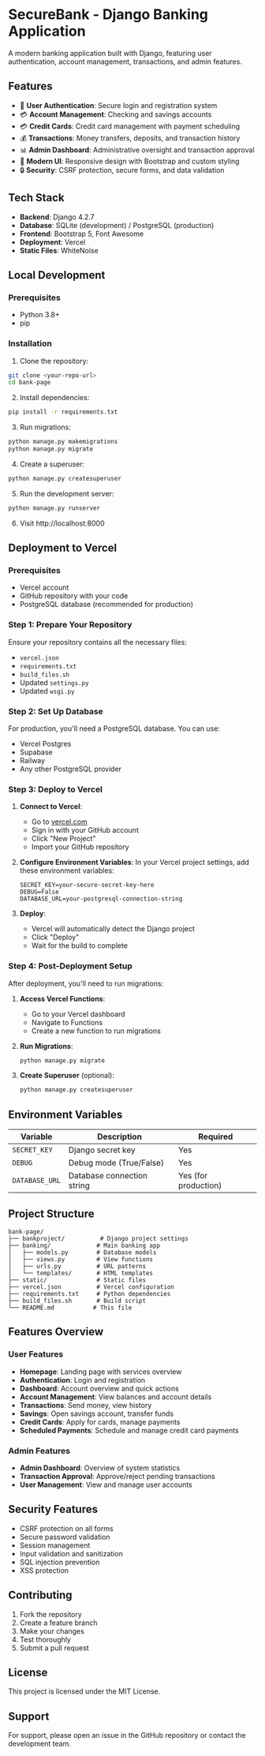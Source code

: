 # SecureBank - Django Banking Application

A modern banking application built with Django, featuring user authentication, account management, transactions, and admin features.

## Features

- 🏦 **User Authentication**: Secure login and registration system
- 💳 **Account Management**: Checking and savings accounts
- 💳 **Credit Cards**: Credit card management with payment scheduling
- 💰 **Transactions**: Money transfers, deposits, and transaction history
- 📊 **Admin Dashboard**: Administrative oversight and transaction approval
- 🎨 **Modern UI**: Responsive design with Bootstrap and custom styling
- 🔒 **Security**: CSRF protection, secure forms, and data validation

## Tech Stack

- **Backend**: Django 4.2.7
- **Database**: SQLite (development) / PostgreSQL (production)
- **Frontend**: Bootstrap 5, Font Awesome
- **Deployment**: Vercel
- **Static Files**: WhiteNoise

## Local Development

### Prerequisites

- Python 3.8+
- pip

### Installation

1. Clone the repository:
```bash
git clone <your-repo-url>
cd bank-page
```

2. Install dependencies:
```bash
pip install -r requirements.txt
```

3. Run migrations:
```bash
python manage.py makemigrations
python manage.py migrate
```

4. Create a superuser:
```bash
python manage.py createsuperuser
```

5. Run the development server:
```bash
python manage.py runserver
```

6. Visit http://localhost:8000

## Deployment to Vercel

### Prerequisites

- Vercel account
- GitHub repository with your code
- PostgreSQL database (recommended for production)

### Step 1: Prepare Your Repository

Ensure your repository contains all the necessary files:
- `vercel.json`
- `requirements.txt`
- `build_files.sh`
- Updated `settings.py`
- Updated `wsgi.py`

### Step 2: Set Up Database

For production, you'll need a PostgreSQL database. You can use:
- Vercel Postgres
- Supabase
- Railway
- Any other PostgreSQL provider

### Step 3: Deploy to Vercel

1. **Connect to Vercel**:
   - Go to [vercel.com](https://vercel.com)
   - Sign in with your GitHub account
   - Click "New Project"
   - Import your GitHub repository

2. **Configure Environment Variables**:
   In your Vercel project settings, add these environment variables:
   ```
   SECRET_KEY=your-secure-secret-key-here
   DEBUG=False
   DATABASE_URL=your-postgresql-connection-string
   ```

3. **Deploy**:
   - Vercel will automatically detect the Django project
   - Click "Deploy"
   - Wait for the build to complete

### Step 4: Post-Deployment Setup

After deployment, you'll need to run migrations:

1. **Access Vercel Functions**:
   - Go to your Vercel dashboard
   - Navigate to Functions
   - Create a new function to run migrations

2. **Run Migrations**:
   ```bash
   python manage.py migrate
   ```

3. **Create Superuser** (optional):
   ```bash
   python manage.py createsuperuser
   ```

## Environment Variables

| Variable | Description | Required |
|----------|-------------|----------|
| `SECRET_KEY` | Django secret key | Yes |
| `DEBUG` | Debug mode (True/False) | Yes |
| `DATABASE_URL` | Database connection string | Yes (for production) |

## Project Structure

```
bank-page/
├── bankproject/          # Django project settings
├── banking/             # Main banking app
│   ├── models.py        # Database models
│   ├── views.py         # View functions
│   ├── urls.py          # URL patterns
│   └── templates/       # HTML templates
├── static/              # Static files
├── vercel.json          # Vercel configuration
├── requirements.txt     # Python dependencies
├── build_files.sh       # Build script
└── README.md           # This file
```

## Features Overview

### User Features
- **Homepage**: Landing page with services overview
- **Authentication**: Login and registration
- **Dashboard**: Account overview and quick actions
- **Account Management**: View balances and account details
- **Transactions**: Send money, view history
- **Savings**: Open savings account, transfer funds
- **Credit Cards**: Apply for cards, manage payments
- **Scheduled Payments**: Schedule and manage credit card payments

### Admin Features
- **Admin Dashboard**: Overview of system statistics
- **Transaction Approval**: Approve/reject pending transactions
- **User Management**: View and manage user accounts

## Security Features

- CSRF protection on all forms
- Secure password validation
- Session management
- Input validation and sanitization
- SQL injection prevention
- XSS protection

## Contributing

1. Fork the repository
2. Create a feature branch
3. Make your changes
4. Test thoroughly
5. Submit a pull request

## License

This project is licensed under the MIT License.

## Support

For support, please open an issue in the GitHub repository or contact the development team.

